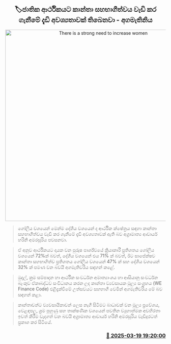 <p align='center'><b><h2 align='center' title='There is a strong need to increase women's participation in the national economy - Prime Minister'>🏷ජාතික ආර්ථිකයට කාන්තා සහභාගීත්වය වැඩි කර ගැනීමේ  දැඩි අවශ්‍යතාවක් තිබෙනවා - අගමැතිනිය</h2></b></p>
<p align='center'><img src='https://helakuru.sgp1.cdn.digitaloceanspaces.com/esana/images/lib/harini-amarasuriya-2025-yud.jpg' width='600' alt='There is a strong need to increase women's participation in the national economy - Prime Minister'></p>

> ගෝලීය වශයෙන් මෙන්ම දේශීය වශයෙන් ද ආර්ථික ක්ෂේත්‍රය සඳහා කාන්තා සහභාගීත්වය වැඩි කර ගැනීමේ දැඩි අවශ්‍යතාවක් ඇති බව අග්‍රාමාත්‍ය ආචාර්ය හරිනි අමරසූරිය පවසනවා.

> ඒ අනුව ආර්ථිකයට දායක වන පුරුෂ පාර්ශ්වයේ ක්‍රියාකාරී ප්‍රතිශතය ගෝලීය වශයෙන් 72%ක් බවත්, දේශීය වශයෙන් එය 71% ක් බවත්, ඊට සාපේක්ෂව කාන්තා සහභාගිත්ව ප්‍රතිශතය ගෝලීය වශයෙන් 47% ක් සහ දේශීය වශයෙන් 32% ක් පමණ වන බවයි අගමැතිවරිය සඳහන් කළේ.

> මුදල්, ක්‍රම සම්පාදන හා ආර්ථික සංවර්ධන අමාත්‍යාංශය හා ආසියානු සංවර්ධන බැංකුව ඒකාබද්ධව සංවිධානය කරන ලද කාන්තා ව්‍යවසායක මූල්‍ය සංග්‍රහය (WE Finance Code) එළිදැක්වීමේ උත්සවයට සහභාගී වෙමින් අගමැතිවරිය මේ බව සඳහන් කළා.

> කාන්තාවන්ට ව්‍යවසායිකාවන් ලෙස නැගී සිටීමට බාධාවක් වන මූල්‍ය ප්‍රවේශය, වෙළඳපල, ශ්‍රම පුහුණු සහ තාක්ෂණික වශයෙන් පවතින ව්‍යුහාත්මක අවහිරතා ඉවත් කිරීම වැදගත් වන බවයි අග්‍රාමාත්‍ය ආචාර්ය හරිනි අමරසූරිය වැඩිදුරටත් ප්‍රකාශ කර සිටියේ.



<h3 align='right'><a href='https://www.helakuru.lk/esana/p/108469/'>📅 2025-03-19 19:20:00</a></h3>
